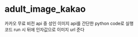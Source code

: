 # adult_image_kakao

카카오 무료 비전 api 중 성인 이미지 api를 간단한 python code로 실행<br>
코드 run 시 뒤에 인자값으로 이미지 url 준다
